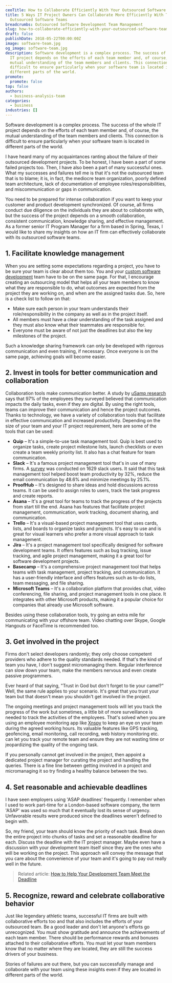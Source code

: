```yaml
---
ceoTitle: How to Collaborate Efficiently With Your Outsourced Software Team
title: 5 Ways IT Project Owners Can Collaborate More Efficiently With Their
  Outsourced Software Teams
breadcrumbs: Outsourced Software Development Team Management
slug: how-to-collaborate-efficiently-with-your-outsourced-software-team
draft: false
publishDate: 2018-05-22T00:00:00Z
image: software-team.jpg
og_image: software-team.jpg
description: Software development is a complex process. The success of the whole
  IT project depends on the efforts of each team member and, of course, the
  mutual understanding of the team members and clients. This connection is
  difficult to ensure particularly when your software team is located in
  different parts of the world.
promote:
  promote: false
top: false
authors:
  - business-analysis-team
categories:
  - business
industries: []
---
```

Software development is a complex process. The success of the whole IT project depends on the efforts of each team member and, of course, the mutual understanding of the team members and clients. This connection is difficult to ensure particularly when your software team is located in different parts of the world.

I have heard many of my acquaintances ranting about the failure of their outsourced development projects. To be honest, I have been a part of some failed projects too. Then, I have also been a part of many successful ones. What my successes and failures tell me is that it's not the outsourced team that is to blame; it is, in fact, the mediocre team organization, poorly defined team architecture, lack of documentation of employee roles/responsibilities, and miscommunication or gaps in communication.

You need to be prepared for intense collaboration if you want to keep your customer and product development synchronized. Of course, all firms conduct due diligence on the individuals they are about to collaborate with, but the success of the project depends on a smooth collaboration, consistent communication, knowledge sharing, and effective management. As a former senior IT Program Manager for a firm based in Spring, Texas, I would like to share my insights on how an IT firm can effectively collaborate with its outsourced software teams.

## 1. Facilitate knowledge management

When you are setting some expectations regarding a project, you have to be sure your team is clear about them too. You and your <a href="https://anadea.info/services/custom-software-development" target="_blank">custom software development</a> team have to be on the same page. For that, I encourage creating an outsourcing model that helps all your team members to know what they are responsible to do, what outcomes are expected from the project they are working on, and when are the assigned tasks due. So, here is a check list to follow on that:

* Make sure each person in your team understands their role/responsibility in the company as well as in the project itself.
* All members must have a clear understanding of the task assigned and they must also know what their teammates are responsible for.
* Everyone must be aware of not just the deadlines but also the key milestones of the project.

Such a knowledge sharing framework can only be developed with rigorous communication and even training, if necessary. Once everyone is on the same page, achieving goals will become easier.

## 2. Invest in tools for better communication and collaboration

Collaboration tools make communication better. A study by <a href="https://www.cmswire.com/cms/social-business/4-trends-in-workplace-communication-infographic-027762.php" rel="nofollow" target="_blank">uSamp research</a> says that 97% of the employees they surveyed believed that communication impacts the daily tasks, even if they are digital. By using the right tools, teams can improve their communication and hence the project outcomes. Thanks to technology, we have a variety of collaboration tools that facilitate in effective communication and increased productivity. Depending on the size of your team and your IT project requirement, here are some of the tools that can be used:

* **Quip** – It's a simple-to-use task management tool. Quip is best used to organize tasks, create project milestone lists, launch checklists or even create a team weekly priority list. It also has a chat feature for team communication.
* **Slack** – It's a famous project management tool that's in use of many firms. A <a href="http://www.businessinsider.com/slack-survey-shows-it-reduces-work-email-2015-10" rel="nofollow" target="_blank">survey</a> was conducted on 1629 slack users. It said that this task management tool helped boost team productivity by 32%, reduce the email communication by 48.6% and minimize meetings by 25.1%.
* **ProofHub** – It's designed to share ideas and hold discussions across teams. It can be used to assign roles to users, track the task progress and create reports.
* **Asana** – It's a great tool for teams to track the progress of the projects from start till the end. Asana has features that facilitate project management, communication, work tracking, document sharing, and communication.
* **Trello** – It's a visual-based project management tool that uses cards, lists, and boards to organize tasks and projects. It's easy to use and is great for visual learners who prefer a more visual approach to task management.
* **Jira** – It's a project management tool specifically designed for software development teams. It offers features such as bug tracking, issue tracking, and agile project management, making it a great tool for software development projects.
* **Basecamp** – It's a comprehensive project management tool that helps teams with task management, project tracking, and communication. It has a user-friendly interface and offers features such as to-do lists, team messaging, and file sharing.
* **Microsoft Teams** – It's a collaboration platform that provides chat, video conferencing, file sharing, and project management tools in one place. It integrates with other Microsoft products, making it a popular choice for companies that already use Microsoft software.

Besides using these collaboration tools, try going an extra mile for communicating with your offshore team. Video chatting over Skype, Google Hangouts or FaceTime is recommended too.

## 3. Get involved in the project

Firms don't select developers randomly; they only choose competent providers who adhere to the quality standards needed. If that's the kind of team you have, I don't suggest micromanaging them. Regular interference can slow down your team, make the members nervous and even create passive programmers.

Ever heard of that saying, "Trust in God but don't forget to tie your camel?" Well, the same rule applies to your scenario. It's great that you trust your team but that doesn't mean you shouldn't get involved in the project.

The ongoing meetings and project management tools will let you track the progress of the work but sometimes, a little bit of more surveillance is needed to track the activities of the employees. That's solved when you are using an employee monitoring app like <a href="https://xnspy.com/" target="_blank">Xnspy</a> to keep an eye on your team during the agreed working hours. Its valuable features like GPS tracking, geofencing, email monitoring, call recording, web history monitoring etc. can let you track your remote team and ensure they are not wasting time or jeopardizing the quality of the ongoing task.

If you personally cannot get involved in the project, then appoint a dedicated project manager for curating the project and handling the queries. There is a fine line between getting involved in a project and micromanaging it so try finding a healthy balance between the two.

## 4. Set reasonable and achievable deadlines

I have seen employers using 'ASAP deadlines' frequently. I remember when I used to work part-time for a London-based software company, the term 'ASAP' was used so much that it eventually lost its sense of urgency. Unfavorable results were produced since the deadlines weren't defined to begin with.

So, my friend, your team should know the priority of each task. Break down the entire project into chunks of tasks and set a reasonable deadline for each. Discuss the deadline with the IT project manager. Maybe even have a discussion with your development team itself since they are the ones who will be working on the project. This approach will convey the message that you care about the convenience of your team and it's going to pay out really well in the future.

> Related article: [How to Help Your Development Team Meet the Deadline](https://anadea.info/for-clients/management/how-to-help-your-development-team-meet-the-deadline)

## 5. Recognize, reward and celebrate collaborative behavior

Just like legendary athletic teams, successful IT firms are built with collaborative efforts too and that also includes the efforts of your outsourced team. Be a good leader and don't let anyone's efforts go unrecognized. You must show gratitude and announce the achievements of each team member. There should be performance rewards and bonuses attached to their collaborative efforts. You must let your team members know that no matter where they are located, they are still the success drivers of your business.

Stories of failures are out there, but you can successfully manage and collaborate with your team using these insights even if they are located in different parts of the world.
